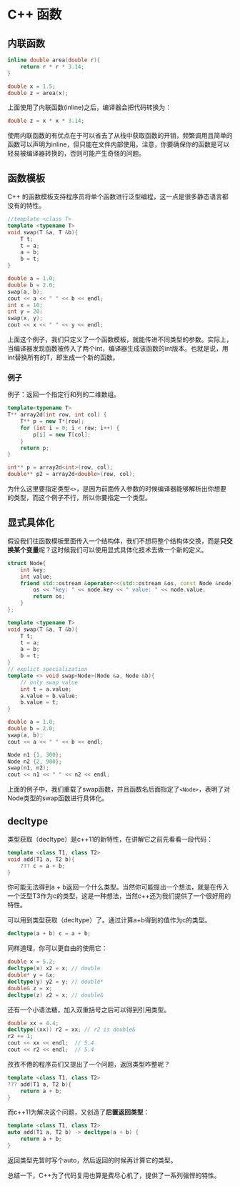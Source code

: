 # C++ 函数

## 内联函数
```cpp
inline double area(double r){
    return r * r * 3.14;
}

double x = 1.5;
double z = area(x);
```
上面使用了内联函数(inline)之后，编译器会把代码转换为：
```cpp
double z = x * x * 3.14;
```
使用内联函数的有优点在于可以省去了从栈中获取函数的开销，频繁调用且简单的函数可以声明为inline，但只能在文件内部使用。注意，你要确保你的函数是可以轻易被编译器转换的，否则可能产生奇怪的问题。

## 函数模板
C++ 的函数模板支持程序员将单个函数进行泛型编程，这一点是很多静态语言都没有的特性。<span id="function-template"></span>

```cpp
//template <class T>
template <typename T>
void swap(T &a, T &b){
    T t;
    t = a;
    a = b;
    b = t;
}
```
```cpp
double a = 1.0;
double b = 2.0;
swap(a, b);
cout << a << " " << b << endl;
int x = 10;
int y = 20;
swap(x, y);
cout << x << " " << y << endl;
```

上面这个例子，我们只定义了一个函数模板，就能传进不同类型的参数。实际上，当编译器发现函数被传入了两个int，编译器生成该函数的int版本。也就是说，用int替换所有的T，即生成一个新的函数。

### 例子
例子：返回一个指定行和列的二维数组。
```cpp
template<typename T>
T** array2d(int row, int col) {
	T** p = new T*[row];
	for (int i = 0; i < row; i++) {
		p[i] = new T[col];
	}
	return p;
}
```
```cpp
int** p = array2d<int>(row, col);
double** p2 = array2d<double>(row, col);
```
为什么这里要指定类型`<>`，是因为前面传入参数的时候编译器能够解析出你想要的类型，而这个例子不行，所以你要指定一个类型。


## 显式具体化
假设我们往函数模板里面传入一个结构体，我们不想将整个结构体交换，而是**只交换某个变量**呢？这时候我们可以使用显式具体化技术去做一个新的定义。

```cpp
struct Node{
    int key;
    int value;
    friend std::ostream &operator<<(std::ostream &os, const Node &node) {
        os << "key: " << node.key << " value: " << node.value;
        return os;
    }
};

template <typename T>
void swap(T &a, T &b){
    T t;
    t = a;
    a = b;
    b = t;
}
// explict specialization
template <> void swap<Node>(Node &a, Node &b){
    // only swap value
    int t = a.value;
    a.value = b.value;
    b.value = t;
}
```
```cpp
double a = 1.0;
double b = 2.0;
swap(a, b);
cout << a << " " << b << endl;

Node n1 {1, 300};
Node n2 {2, 900};
swap(n1, n2);
cout << n1 << " " << n2 << endl;
```
上面的例子中，我们重载了swap函数，并且函数名后面指定了`<Node>`，表明了对Node类型的swap函数进行具体化。


## decltype
类型获取（decltype）是c++11的新特性，在讲解它之前先看看一段代码：
```cpp
template <class T1, class T2>
void add(T1 a, T2 b){
    ??? c = a + b;
}
```
你可能无法得到a + b返回一个什么类型。当然你可能提出一个想法，就是在传入一个泛型T3作为c的类型，这是一种想法，当然c++还为我们提供了一个很好用的特性。

可以用到类型获取（decltype）了。通过计算a+b得到的值作为c的类型。
```cpp
decltype(a + b) c = a + b;
```
同样道理，你可以更自由的使用它：
```cpp
double x = 5.2;
decltype(x) x2 = x; // double
double* y = &x;
decltype(y) y2 = y; // double* 
double& z = x;
decltype(z) z2 = x; // double&
```
还有一个小语法糖，加入双重括号之后可以得到引用类型。
```cpp
double xx = 4.4;
decltype((xx)) r2 = xx; // r2 is double&
r2 += 1;
cout << xx << endl;  // 5.4
cout << r2 << endl;  // 5.4
```

孜孜不倦的程序员们又提出了一个问题，返回类型咋整呢？
```cpp
template <class T1, class T2>
??? add(T1 a, T2 b){
    return a + b;
}
```
而c++11为解决这个问题，又创造了**后置返回类型**：
```cpp
template <class T1, class T2>
auto add(T1 a, T2 b) -> decltype(a + b) {
    return a + b;
}
```
返回类型先暂时写个auto，然后返回的时候再计算它的类型。

总结一下，C++为了代码复用也算是费尽心机了，提供了一系列强悍的特性。



